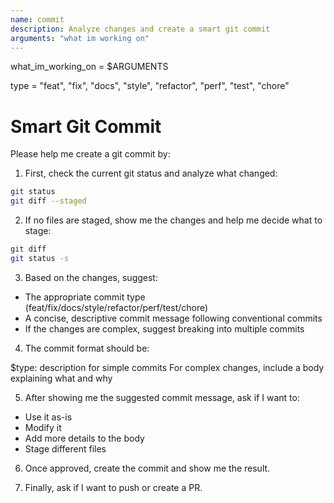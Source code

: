 ```yaml
---
name: commit
description: Analyze changes and create a smart git commit
arguments: "what im working on"
---
```


what_im_working_on = $ARGUMENTS

type = "feat", "fix", "docs", "style", "refactor", "perf", "test", "chore"

# Smart Git Commit

Please help me create a git commit by:

1. First, check the current git status and analyze what changed:
```bash
git status
git diff --staged
```

2. If no files are staged, show me the changes and help me decide what to stage:
```bash
git diff
git status -s
```

3. Based on the changes, suggest:

- The appropriate commit type (feat/fix/docs/style/refactor/perf/test/chore)
- A concise, descriptive commit message following conventional commits
- If the changes are complex, suggest breaking into multiple commits

4. The commit format should be:

$type: description for simple commits
For complex changes, include a body explaining what and why

5. After showing me the suggested commit message, ask if I want to:

 - Use it as-is
 - Modify it
 - Add more details to the body
 - Stage different files

6. Once approved, create the commit and show me the result.

7. Finally, ask if I want to push or create a PR.